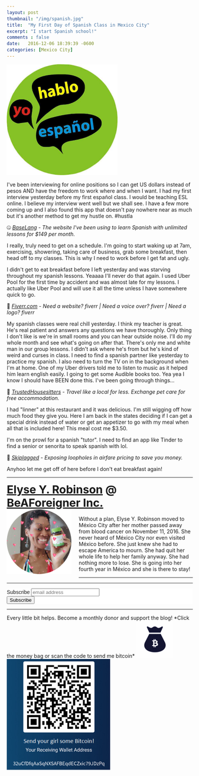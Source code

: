 ```yaml
---
layout: post
thumbnail: "/img/spanish.jpg"
title:  "My First Day of Spanish Class in Mexico City"
excerpt: "I start Spanish school!"
comments : false
date:   2016-12-06 18:39:39 -0600
categories: [Mexico City]
---
```


<img src="/img/spanish.jpg" width="300" height="300" alt="Spanish">

I've been interviewing for online positions so I can get US dollars instead of pesos AND have the freedom to work where and when I want. I had my first interview yesterday before my first español class. I would be teaching ESL online. I believe my interview went well but we shall see. I have a few more coming up and I also found this app that doesn't pay nowhere near as much but it's another method to get my hustle on. #hustla

🤐 <i><a href="https://baselang.com/signup/?referral=me%40elyserobinson.com" target="_blank">BaseLang</a> - The website I've been using to learn Spanish with unlimited lessons for $149 per month.</i><br>

I really, truly need to get on a schedule. I'm going to start waking up at 7am, exercising, showering, taking care of business, grab some breakfast, then head off to my classes. This is why I need to work before I get fat and ugly.

I didn't get to eat breakfast before I left yesterday and was starving throughout my spanish lessons. Yeaaaa I'll never do that again. I used Uber Pool for the first time by accident and was almost late for my lessons. I actually like Uber Pool and will use it all the time unless I have somewhere quick to go.

💎 <i><a href="https://www.awin1.com/awclick.php?gid=383744&mid=6288&awinaffid=323811&linkid=2587800&clickref=" target="_blank">Fiverr.com</a> - Need a website? fiverr | Need a voice over? fiverr | Need a logo? fiverr</i><br>

My spanish classes were real chill yesterday. I think my teacher is great. He's real patient and answers any questions we have thoroughly. Only thing I don't like is we're in small rooms and you can hear outside noise. I'll do my whole month and see what's going on after that. There's only me and white man in our group lessons. I didn't ask where he's from but he's kind of weird and curses in class. I need to find a spanish partner like yesterday to practice my spanish. I also need to turn the TV on in the background when I'm at home. One of my Uber drivers told me to listen to music as it helped him learn english easily. I going to get some Audible books too. Yea yea I know I should have BEEN done this. I've been going through things...

📆 <i><a href="https://www.awin1.com/awclick.php?gid=379678&mid=5759&awinaffid=323811&linkid=2562126&clickref=" target="_blank">TrustedHousesitters</a> - Travel like a local for less. Exchange pet care for free accommodation.</i><br>

I had "linner" at this restaurant and it was delicious. I'm still wigging off how much food they give you. Here I am back in the states deciding if I can get a special drink instead of water or get an appetizer to go with my meal when all that is included here! This meal cost me $3.50.

I'm on the prowl for a spanish "tutor". I need to find an app like Tinder to find a senior or senorita to speak spanish with lol.

🎠 <i><a href="https://skiplagged.com/r/elyser" target="_blank">Skiplagged</a> - Exposing loopholes in airfare pricing to save you money.</i><br>

Anyhoo let me get off of here before I don't eat breakfast again!

<hr>

<div style="font-size: 30px; font-weight: bold;"><a href="https://elyserobinson.com" target="_blank">Elyse Y. Robinson</a> @ <a href="https://www.beaforeigner.com" target="_blank">BeAForeigner Inc.</a></div>
<div style="float: left; padding: 0 20px 20px 0;"><img src="/img/me86.gif" width="175" height="175" alt="Elyse Y. Robinson"></div>
<br>
Without a plan, Elyse Y. Robinson moved to México City after her mother passed away from blood cancer on November 11, 2016. She never heard of México City nor even visited México before. She just knew she had to escape America to mourn. She had quit her whole life to help her family anyway. She had nothing more to lose. She is going into her fourth year in México and she is there to stay!

<hr>

<div class="sharethis-inline-share-buttons"></div>

<hr>

<!-- Begin Mailchimp Signup Form -->
<link href="//cdn-images.mailchimp.com/embedcode/horizontal-slim-10_7.css" rel="stylesheet" type="text/css">
<style type="text/css">
	#mc_embed_signup{background:#fff; clear:left; font:14px Helvetica,Arial,sans-serif; width:100%;}
	/* Add your own Mailchimp form style overrides in your site stylesheet or in this style block.
	   We recommend moving this block and the preceding CSS link to the HEAD of your HTML file. */
</style>
<div id="mc_embed_signup">
<form action="https://elyserobinson.us14.list-manage.com/subscribe/post?u=d8681ae8829338461cc453b4a&amp;id=f1fd37520f" method="post" id="mc-embedded-subscribe-form" name="mc-embedded-subscribe-form" class="validate" target="_blank" novalidate>
    <div id="mc_embed_signup_scroll">
	<label for="mce-EMAIL">Subscribe</label>
	<input type="email" value="" name="EMAIL" class="email" id="mce-EMAIL" placeholder="email address" required>
    <!-- real people should not fill this in and expect good things - do not remove this or risk form bot signups-->
    <div style="position: absolute; left: -5000px;" aria-hidden="true"><input type="text" name="b_d8681ae8829338461cc453b4a_f1fd37520f" tabindex="-1" value=""></div>
    <div class="clear"><input type="submit" value="Subscribe" name="subscribe" id="mc-embedded-subscribe" class="button"></div>
    </div>
</form>
</div>

<!--End mc_embed_signup-->

<hr>

<div class="text-align: center">
Every little bit helps. Become a monthly donor and support the blog! *Click the money bag or scan the code to send me bitcoin*
<a href="https://liberapay.com/elyserobinson" target="_blank"><img src="/img/419_money_bag_BTC_solid.gif" width="100" height="100" alt="Love Elyse? Send some money!"></a>

<picture>
  <source srcset="/img/bitcoin.webp" type="image/webp">
  <source srcset="/img/bitcoin.jpeg" type="image/jpeg">
  <img src="/img/bitcoin.jpeg" width="280" height="300" alt="Love Elyse? Send some bitcoin!">
</picture>
</div>
